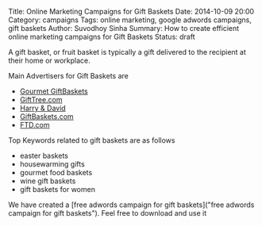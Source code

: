 Title: Online Marketing Campaigns for Gift Baskets
Date: 2014-10-09 20:00
Category: campaigns
Tags: online marketing, google adwords campaigns, gift baskets
Author: Suvodhoy Sinha
Summary: How to create efficient online marketing campaigns for Gift Baskets
Status: draft

A gift basket, or fruit basket is typically a gift delivered to the recipient at their home or workplace.

Main Advertisers for Gift Baskets are 

- [Gourmet GiftBaskets](http://www.gourmetgiftbaskets.com/ "Gourmet Gift Baskets")
- [GiftTree.com](http://www.gifttree.com/ "GiftTree.com Gift Baskets")
- [Harry & David](http://www.harryanddavid.com/ "Harry & David Gift Baskets")
- [GiftBaskets.com](http://www.giftbaskets.in/ "GiftBaskets.com")
- [FTD.com](http://www.ftd.com/ "FTD Gift Baskets")

Top Keywords related to gift baskets are as follows

- easter baskets
- housewarming gifts
- gourmet food baskets
- wine gift baskets
- gift baskets for women

We have created a [free adwords campaign for gift baskets]("free adwords campaign for gift baskets"). Feel free to download and use it

